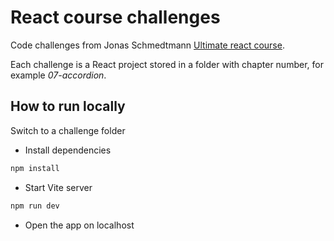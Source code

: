 # React course challenges

Code challenges from Jonas Schmedtmann [Ultimate react course](https://www.udemy.com/course/the-ultimate-react-course/).

Each challenge is a React project stored in a folder with chapter number, for example _07-accordion_. 

## How to run locally

Switch to a challenge folder
- Install dependencies
```js
npm install
```
- Start Vite server
```js
npm run dev
```
- Open the app on localhost
